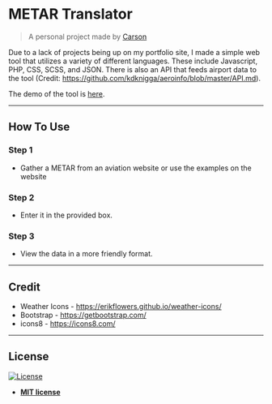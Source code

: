# METAR Translator

> A personal project made by <a href="https://carsons.me/">Carson</a>

Due to a lack of projects being up on my portfolio site, I made a simple web tool that utilizes a variety of different languages. These include Javascript, PHP, CSS, SCSS, and JSON. There is also an API that feeds airport data to the tool (Credit: https://github.com/kdknigga/aeroinfo/blob/master/API.md).

The demo of the tool is <a href="https://carsons.me/metar">here</a>.

---

## How To Use

### Step 1

- Gather a METAR from an aviation website or use the examples on the website

### Step 2

- Enter it in the provided box.

### Step 3

- View the data in a more friendly format.

---

## Credit

- Weather Icons - https://erikflowers.github.io/weather-icons/
- Bootstrap - https://getbootstrap.com/
- icons8 - https://icons8.com/

---

## License

[![License](http://img.shields.io/:license-mit-blue.svg?style=flat-square)](http://badges.mit-license.org)

- **[MIT license](http://opensource.org/licenses/mit-license.php)**